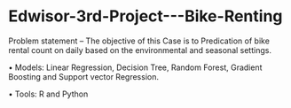 # Edwisor-3rd-Project---Bike-Renting
Problem statement –  The objective of this Case is to Predication of bike rental count on daily based on the environmental and seasonal settings.

•	Models: Linear Regression, Decision Tree, Random Forest, Gradient Boosting and Support vector Regression.

•	Tools: R and Python

